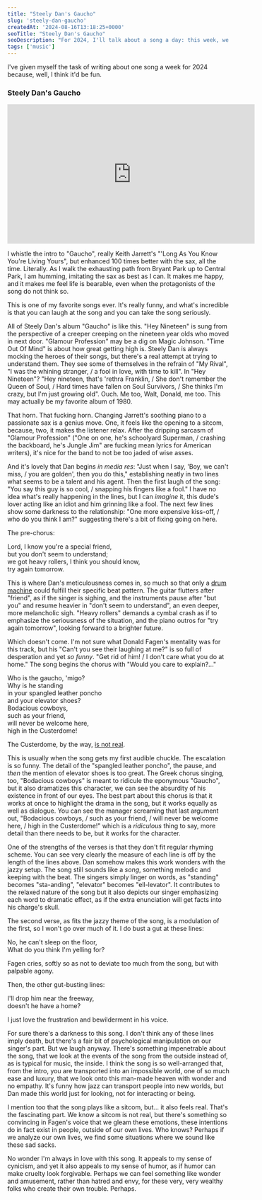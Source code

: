 ```yaml
---
title: "Steely Dan's Gaucho"
slug: 'steely-dan-gaucho'
createdAt: '2024-08-16T13:18:25+0000'
seoTitle: "Steely Dan's Gaucho"
seoDescription: "For 2024, I'll talk about a song a day: this week, we talk about Steely Dan's Gaucho."
tags: ['music']
---
```


I've given myself the task of writing about one song a week for 2024 because, well, I think it'd be fun.

### Steely Dan's Gaucho

<iframe width="560" height="315" src="https://www.youtube.com/embed/GesEA9MJuII?si=jD5J5fu2icagbpdS" title="YouTube video player" frameborder="0" allow="accelerometer; autoplay; clipboard-write; encrypted-media; gyroscope; picture-in-picture; web-share" referrerpolicy="strict-origin-when-cross-origin" allowfullscreen></iframe>

I whistle the intro to "Gaucho", really Keith Jarrett's "'Long As You Know You're Living Yours", but enhanced 100 times better with the sax, all the time. Literally. As I walk the exhausting path from Bryant Park up to Central Park, I am humming, imitating the sax as best as I can. It makes me happy, and it makes me feel life is bearable, even when the protagonists of the song do not think so.

This is one of my favorite songs ever. It's really funny, and what's incredible is that you can laugh at the song and you can take the song seriously.

All of Steely Dan's album "Gaucho" is like this. "Hey Nineteen" is sung from the perspective of a creeper creeping on the nineteen year olds who moved in next door. "Glamour Profession" may be a dig on Magic Johnson. "Time Out Of Mind" is about how great getting high is. Steely Dan is always mocking the heroes of their songs, but there's a real attempt at trying to understand them. They see some of themselves in the refrain of "My Rival", "I was the whining stranger, / a fool in love, with time to kill". In "Hey Nineteen"? "Hey nineteen, that's 'rethra Franklin, / She don't remember the Queen of Soul, / Hard times have fallen on Soul Survivors, / She thinks I'm crazy, but I'm just growing old". Ouch. Me too, Walt, Donald, me too. This may actually be my favorite album of 1980.

That horn. That fucking horn. Changing Jarrett's soothing piano to a passionate sax is a genius move. One, it feels like the opening to a sitcom, because, two, it makes the listener relax. After the dripping sarcasm of "Glamour Profession" ("One on one, he's schoolyard Superman, / crashing the backboard, he's Jungle Jim" are fucking mean lyrics for American writers), it's nice for the band to not be too jaded of wise asses.

And it's lovely that Dan begins _in media res_: "Just when I say, 'Boy, we can't miss, / you are golden', then you do this," establishing neatly in two lines what seems to be a talent and his agent. Then the first laugh of the song: "You say this guy is so cool, / snapping his fingers like a fool." I have no idea what's really happening in the lines, but I can _imagine_ it, this dude's lover acting like an idiot and him grinning like a fool. The next few lines show some darkness to the relationship: "One more expensive kiss-off, / who do you think I am?" suggesting there's a bit of fixing going on here.

The pre-chorus:

Lord, I know you're a special friend,<br/>
but you don't seem to understand;<br/>
we got heavy rollers, I think you should know,<br/>
try again tomorrow.

This is where Dan's meticulousness comes in, so much so that only a [drum machine](<https://en.wikipedia.org/wiki/Gaucho_(album)#Drum_recording>) could fulfill their specific beat pattern. The guitar flutters after "friend", as if the singer is sighing, and the instruments pause after "but you" and resume heavier in "don't seem to understand", an even deeper, more melancholic sigh. "Heavy rollers" demands a cymbal crash as if to emphasize the seriousness of the situation, and the piano outros for "try again tomorrow", looking forward to a brighter future.

Which doesn't come. I'm not sure what Donald Fagen's mentality was for this track, but his "Can't you see their laughing at me?" is so full of desperation and yet _so funny_. "Get rid of him! / I don't care what you do at home." The song begins the chorus with "Would you care to explain?..."

Who is the gaucho, 'migo?<br/>
Why is he standing<br/>
in your spangled leather poncho<br/>
and your elevator shoes?<br/>
Bodacious cowboys,<br/>
such as your friend,<br/>
will never be welcome here,<br/>
high in the Custerdome!

The Custerdome, by the way, [is not real](https://www.reddit.com/r/SteelyDan/comments/r84k54/high_in_the_fictional_custerdome/).

This is usually when the song gets my first audible chuckle. The escalation is so funny. The detail of the "spangled leather poncho", the pause, and _then_ the mention of elevator shoes is too great. The Greek chorus singing, too, "Bodacious cowboys" is meant to ridicule the eponymous "Gaucho", but it also dramatizes this character, we can see the absurdity of his existence in front of our eyes. The best part about this chorus is that it works at once to highlight the drama in the song, but it works equally as well as dialogue. You can see the manager screaming that last argument out, "Bodacious cowboys, / such as your friend, / will never be welcome here, / high in the Custerdome!" which is a _ridiculous_ thing to say, more detail than there needs to be, but it works for the character.

One of the strengths of the verses is that they don't fit regular rhyming scheme. You can see very clearly the measure of each line is off by the length of the lines above. Dan somehow makes this work wonders with the jazzy setup. The song still sounds like a _song_, something melodic and keeping with the beat. The singers simply linger on words, as "standing" becomes "sta-anding", "elevator" becomes "ell-levator". It contributes to the relaxed nature of the song but it also depicts our singer emphasizing each word to dramatic effect, as if the extra enunciation will get facts into his charge's skull.

The second verse, as fits the jazzy theme of the song, is a modulation of the first, so I won't go over much of it. I do bust a gut at these lines:

No, he can't sleep on the floor,<br/>
What do you think I'm yelling for?

Fagen cries, softly so as not to deviate too much from the song, but with palpable agony.

Then, the other gut-busting lines:

I'll drop him near the freeway,<br/>
doesn't he have a home?

I just love the frustration and bewilderment in his voice.

For sure there's a darkness to this song. I don't think any of these lines imply death, but there's a fair bit of psychological manipulation on our singer's part. But we laugh anyway. There's something impenetrable about the song, that we look at the events of the song from the outside instead of, as is typical for music, the inside. I think the song is so well-arranged that, from the intro, you are transported into an impossible world, one of so much ease and luxury, that we look onto this man-made heaven with wonder and no empathy. It's funny how jazz can transport people into new worlds, but Dan made this world just for looking, not for interacting or being.

I mention too that the song plays like a sitcom, but... it also feels real. That's the fascinating part. We know a sitcom is not real, but there's something so convincing in Fagen's voice that we gleam these emotions, these intentions do in fact exist in people, outside of our own lives. Who knows? Perhaps if we analyze our own lives, we find some situations where we sound like these sad sacks.

No wonder I'm always in love with this song. It appeals to my sense of cynicism, and yet it also appeals to my sense of humor, as if humor can make cruelty look forgivable. Perhaps we can feel something like wonder and amusement, rather than hatred and envy, for these very, very wealthy folks who create their own trouble. Perhaps.
